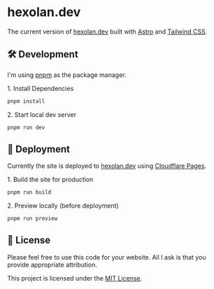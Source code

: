 # hexolan.dev

The current version of [hexolan.dev](https://hexolan.dev) built with [Astro](https://astro.build) and [Tailwind CSS](https://tailwindcss.com/).

## 🛠️ Development

I'm using [pnpm](https://pnpm.io/) as the package manager.

1\. Install Dependencies

```sh
pnpm install
```

2\. Start local dev server

```sh
pnpm run dev
```

## 🚀 Deployment

Currently the site is deployed to [hexolan.dev](https://hexolan.dev) using [Cloudflare Pages](https://developers.cloudflare.com/pages/).

1\. Build the site for production

```sh
pnpm run build
```

2\. Preview locally (before deployment)

```sh
pnpm run preview
```

## 📓 License

Please feel free to use this code for your website. All I ask is that you provide appropriate attribution.

This project is licensed under the [MIT License](/LICENSE).
